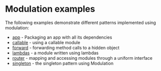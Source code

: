 # Modulation examples

The following examples demonstrate different patterns implemented using
modulation:

- [app](app) - Packaging an app with all its dependencies
- [callable](callable) - using a callable module
- [forward](forward) - forwarding method calls to a hidden object
- [lambdas](lambdas) - a module written using lambdas
- [router](router) - mapping and accessing modules through a uniform interface
- [singleton](singleton) - the singleton pattern using Modulation